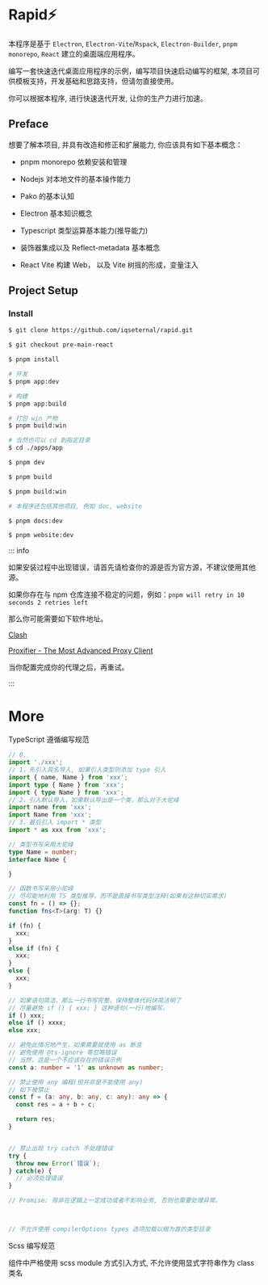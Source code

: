 # Rapid⚡

本程序是基于 `Electron`, `Electron-Vite`/`Rspack`, `Electron-Builder`, `pnpm` `monorepo`, `React` 建立的桌面端应用程序。

编写一套快速迭代桌面应用程序的示例，编写项目快速启动编写的框架, 本项目可供模板支持，开发基础和思路支持，但请勿直接使用。

你可以根据本程序, 进行快速迭代开发, 让你的生产力进行加速。

## Preface

想要了解本项目, 并具有改造和修正和扩展能力, 你应该具有如下基本概念：

- pnpm monorepo 依赖安装和管理

- Nodejs 对本地文件的基本操作能力

- Pako 的基本认知

- Electron 基本知识概念

- Typescript 类型运算基本能力(推导能力)

- 装饰器集成以及 Reflect-metadata 基本概念

- React Vite 构建 Web， 以及 Vite 树摇的形成，变量注入

## Project Setup

### Install

```bash
$ git clone https://github.com/iqseternal/rapid.git

$ git checkout pre-main-react

$ pnpm install

# 开发
$ pnpm app:dev

# 构建
$ pnpm app:build

# 打包 win 产物
$ pnpm build:win

# 当然也可以 cd 到指定目录
$ cd ./apps/app

$ pnpm dev

$ pnpm build

$ pnpm build:win

# 本程序还包括其他项目, 例如 doc, website

$ pnpm docs:dev

$ pnpm website:dev

```

::: info

如果安装过程中出现错误，请首先请检查你的源是否为官方源，不建议使用其他源。

如果你存在与 npm 仓库连接不稳定的问题，例如：`pnpm will retry in 10 seconds 2 retries left`

那么你可能需要如下软件地址。

[Clash](https://clashvergerev.com/)

[Proxifier - The Most Advanced Proxy Client](https://www.proxifier.com/)

当你配置完成你的代理之后，再重试。

:::

# More

TypeScript 遵循编写规范

```typescript
// 0,
import './xxx';
// 1，先引入具名导入, 如果引入类型则添加 type 引入
import { name, Name } from 'xxx';
import type { Name } from 'xxx';
import { type Name } from 'xxx';
// 2，引入默认导入，如果默认导出是一个类，那么对于大驼峰
import name from 'xxx';
import Name from 'xxx';
// 3，最后引入 import * 类型
import * as xxx from 'xxx';

// 类型书写采用大驼峰
type Name = number;
interface Name {

}

// 函数书写采用小驼峰
// 尽可能地利用 TS 类型推导，而不是直接书写类型注释(如果有这种切实需求)
const fn = () => {};
function fns<T>(arg: T) {}

if (fn) {
  xxx;
}
else if (fn) {
  xxx;
}
else {
  xxx;
}

// 如果语句简洁，那么一行书写完整，保持整体代码块简洁明了
// 尽量避免 if () { xxx; } 这种语句(一行)地编写。
if () xxx;
else if () xxxx;
else xxx;

// 避免此情况地产生，如果需要就使用 as 断言
// 避免使用 @ts-ignore 等忽略错误
// 当然，这是一个不应该存在的错误示例
const a: number = '1' as unknown as number;

// 禁止使用 any 编程(但并非是不能使用 any)
// 如下被禁止
const f = (a: any, b: any, c: any): any => {
  const res = a + b + c;

  return res;
}


// 禁止出现 try catch 不处理错误
try {
  throw new Error(`错误`);
} catch(e) {
  // 必须处理错误
}

// Promise: 除非在逻辑上一定成功或者不影响业务, 否则也需要处理异常。



// 不允许使用 compilerOptions types 选项加载以根为首的类型目录

```

Scss 编写规范

组件中严格使用 scss module 方式引入方式, 不允许使用显式字符串作为 class 类名
